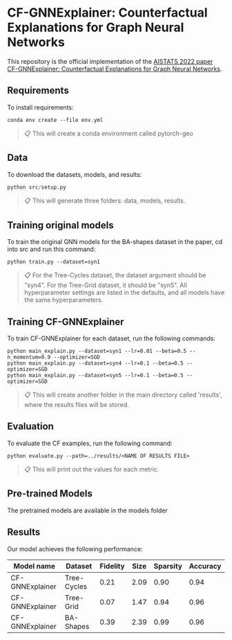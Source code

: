 # CF-GNNExplainer: Counterfactual Explanations for Graph Neural Networks

This repository is the official implementation of the [AISTATS 2022 paper CF-GNNExplainer: Counterfactual Explanations for Graph Neural Networks](https://arxiv.org/abs/2102.03322). 

## Requirements

To install requirements:

```setup
conda env create --file env.yml
```

>📋 This will create a conda environment called pytorch-geo

## Data
To download the datasets, models, and results:
```python
python src/setup.py
```

>📋 This will generate three folders: data, models, results.

## Training original models

To train the original GNN models for the BA-shapes dataset in the paper, cd into src and run this command:

```train
python train.py --dataset=syn1
```

>📋  For the Tree-Cycles dataset, the dataset argument should be "syn4". For the Tree-Grid dataset, it should be "syn5". All hyperparameter settings are listed in the defaults, and all models have the same hyperparameters. 


## Training CF-GNNExplainer

To train CF-GNNExplainer for each dataset, run the following commands:

```train
python main_explain.py --dataset=syn1 --lr=0.01 --beta=0.5 --n_momentum=0.9 --optimizer=SGD
python main_explain.py --dataset=syn4 --lr=0.1 --beta=0.5 --optimizer=SGD
python main_explain.py --dataset=syn5 --lr=0.1 --beta=0.5 --optimizer=SGD
```

>📋  This will create another folder in the main directory called 'results', where the results files will be stored.


## Evaluation

To evaluate the CF examples, run the following command:

```eval
python evaluate.py --path=../results/<NAME OF RESULTS FILE>
```
>📋  This will print out the values for each metric.

## Pre-trained Models

The pretrained models are available in the models folder


## Results

Our model achieves the following performance:

| Model name         | Dataset        | Fidelity       |  Size |    Sparsity   | Accuracy    |
| ------------------ |---------------- | -------------- | -------------- | -------------- |   -------------- |
| CF-GNNExplainer   |     Tree-Cycles  |      0.21       |      2.09           |       0.90        |      0.94       |
| CF-GNNExplainer   |     Tree-Grid    |      0.07       |       1.47          |      0.94         |     0.96        |
| CF-GNNExplainer   |     BA-Shapes    |      0.39       |       2.39          |       0.99        |      0.96        |
